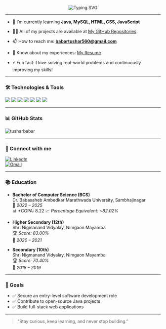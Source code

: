 <p align="center">
  <img src="https://readme-typing-svg.demolab.com?font=Fira+Code&weight=500&pause=1000&color=00F7FF&center=true&vCenter=true&width=435&lines=Hi+%F0%9F%91%8B%2C+I'm+Tushar+Babar;Frontend+Developer+%7C+Java+%7C+SQL+%7C+JS;Always+learning+%26+building!" alt="Typing SVG" />
</p>

---


- 🌱 I’m currently learning **Java, MySQL, HTML, CSS, JavaScript**

- 👨‍💻 All of my projects are available at [My GitHub Repositories](https://github.com/tusharbabar?tab=repositories)

- 📫 How to reach me: **babartushar560@gmail.com**

- 📄 Know about my experiences: [My Resume](https://github.com/tusharbabar)

- ⚡ Fun fact: I love solving real-world problems and continuously improving my skills!

---

### 🛠️ Technologies & Tools
<p align="left">
  <img src="https://img.shields.io/badge/Java-ED8B00?style=for-the-badge&logo=java&logoColor=white"/>
  <img src="https://img.shields.io/badge/MySQL-00758F?style=for-the-badge&logo=mysql&logoColor=white"/>
  <img src="https://img.shields.io/badge/HTML5-e34c26?style=for-the-badge&logo=html5&logoColor=white"/>
  <img src="https://img.shields.io/badge/CSS-264de4?style=for-the-badge&logo=css3&logoColor=white"/>
  <img src="https://img.shields.io/badge/JavaScript-f7df1e?style=for-the-badge&logo=javascript&logoColor=black"/>
  <img src="https://img.shields.io/badge/Linux-FCC624?style=for-the-badge&logo=linux&logoColor=black"/>
  <img src="https://img.shields.io/badge/VSCode-007ACC?style=for-the-badge&logo=visual-studio-code&logoColor=white"/>
</p>

---

### 📊 GitHub Stats
<p align="left">
  <img src="https://github-readme-stats.vercel.app/api?username=tusharbabar&show_icons=true&theme=radical" alt="tusharbabar" />
</p>

---

### 🔗 Connect with me

[![LinkedIn](https://img.shields.io/badge/Tushar%20Babar-0077B5?style=for-the-badge&logo=linkedin&logoColor=white)](https://linkedin.com/in/tushar-babar-69643a292)  
[![Gmail](https://img.shields.io/badge/Gmail-D14836?style=for-the-badge&logo=gmail&logoColor=white)](mailto:babartushar560@gmail.com)

---

### 📚 Education

- **Bachelor of Computer Science (BCS)**  
  Dr. Babasaheb Ambedkar Marathwada University, Sambhajinagar  
  📅 *2022 – 2025*  
  📊 *CGPA: 8.22 
  📈 *Percentage Equivalent: ~82.02%*

- **Higher Secondary (12th)**  
  Shri Nigmanand Vidyalay, Nimgaon Mayamba  
  🏆 *Score: 83.00%*  
  📅 *2020 – 2021*

- **Secondary (10th)**  
  Shri Nigmanand Vidyalay, Nimgaon Mayamba  
  🏆 *Score: 70.40%*  
  📅 *2018 – 2019*

---

### 🚀 Goals

- ✅ Secure an entry-level software development role  
- ✅ Contribute to open-source Java projects  
- ✅ Build full-stack web applications

---

> “Stay curious, keep learning, and never stop building.”
